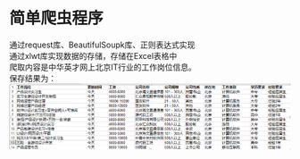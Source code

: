 简单爬虫程序<br>
===
通过request库、BeautifulSoupk库、正则表达式实现<br>
通过xlwt库实现数据的存储，存储在Excel表格中<br>
爬取内容是中华英才网上北京IT行业的工作岗位信息。<br>
保存结果为：<br>
 ![Image text](https://github.com/latemaple/webspider_jobs/blob/master/job_data.png)
